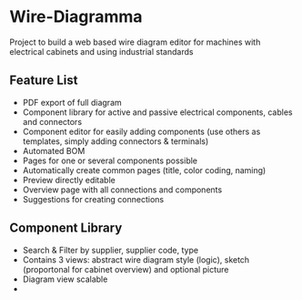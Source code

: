 # Wire-Diagramma
Project to build a web based wire diagram editor for machines with electrical cabinets and using industrial standards

## Feature List

- PDF export of full diagram
- Component library for active and passive electrical components, cables and connectors
- Component editor for easily adding components (use others as templates, simply adding connectors & terminals)
- Automated BOM
- Pages for one or several components possible
- Automatically create common pages (title, color coding, naming)
- Preview directly editable
- Overview page with all connections and components
- Suggestions for creating connections

## Component Library

- Search & Filter by supplier, supplier code, type
- Contains 3 views: abstract wire diagram style (logic), sketch (proportonal for cabinet overview) and optional picture
- Diagram view scalable
- 

